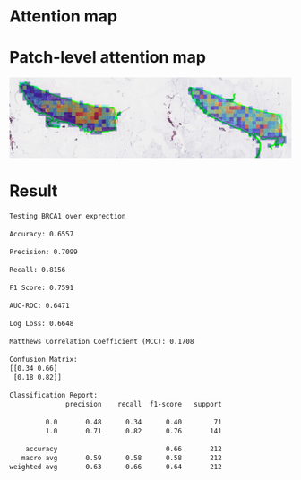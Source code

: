 # Attention map


# Patch-level attention map
![Patch-level attention map](https://github.com/DavideRusso98/driver-mutations-wsi/blob/simple_training/old_attention_map_val.png?raw=true)

# Result
```
Testing BRCA1 over exprection

Accuracy: 0.6557

Precision: 0.7099

Recall: 0.8156

F1 Score: 0.7591

AUC-ROC: 0.6471

Log Loss: 0.6648

Matthews Correlation Coefficient (MCC): 0.1708

Confusion Matrix:
[[0.34 0.66]
 [0.18 0.82]]

Classification Report:
              precision    recall  f1-score   support

         0.0       0.48      0.34      0.40        71
         1.0       0.71      0.82      0.76       141

    accuracy                           0.66       212
   macro avg       0.59      0.58      0.58       212
weighted avg       0.63      0.66      0.64       212

```
